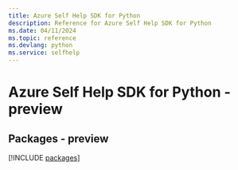 ```yaml
---
title: Azure Self Help SDK for Python
description: Reference for Azure Self Help SDK for Python
ms.date: 04/11/2024
ms.topic: reference
ms.devlang: python
ms.service: selfhelp
---
```

# Azure Self Help SDK for Python - preview
## Packages - preview
[!INCLUDE [packages](self-help-index.md)]